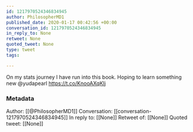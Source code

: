 ```yaml
---
id: 1217970524346834945
author: PhilosopherMD1
published_date: 2020-01-17 00:42:56 +00:00
conversation_id: 1217970524346834945
in_reply_to: None
retweet: None
quoted_tweet: None
type: tweet
tags:

---
```


On my stats journey I have run into this book. Hoping to learn something new @yudapearl https://t.co/KnooAXqKIj

### Metadata

Author: [[@PhilosopherMD1]]
Conversation: [[conversation-1217970524346834945]]
In reply to: [[None]]
Retweet of: [[None]]
Quoted tweet: [[None]]
